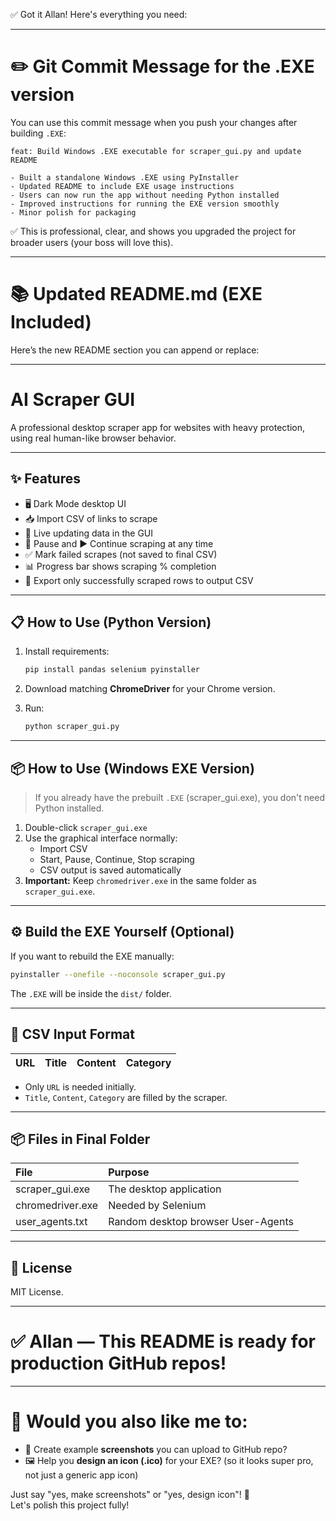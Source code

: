 ✅ Got it Allan! Here's everything you need:

---

# ✏️ Git Commit Message for the .EXE version

You can use this commit message when you push your changes after building `.EXE`:

```
feat: Build Windows .EXE executable for scraper_gui.py and update README

- Built a standalone Windows .EXE using PyInstaller
- Updated README to include EXE usage instructions
- Users can now run the app without needing Python installed
- Improved instructions for running the EXE version smoothly
- Minor polish for packaging
```

✅ This is professional, clear, and shows you upgraded the project for broader users (your boss will love this).

---

# 📚 Updated README.md (EXE Included)

Here’s the new README section you can append or replace:

---

# AI Scraper GUI

A professional desktop scraper app for websites with heavy protection, using real human-like browser behavior.

---

## ✨ Features

- 🖥️ Dark Mode desktop UI
- 📥 Import CSV of links to scrape
- 🔎 Live updating data in the GUI
- 🛑 Pause and ▶️ Continue scraping at any time
- ✅ Mark failed scrapes (not saved to final CSV)
- 📊 Progress bar shows scraping % completion
- 💾 Export only successfully scraped rows to output CSV

---

## 📋 How to Use (Python Version)

1. Install requirements:

   ```bash
   pip install pandas selenium pyinstaller
   ```

2. Download matching **ChromeDriver** for your Chrome version.

3. Run:

   ```bash
   python scraper_gui.py
   ```

---

## 📦 How to Use (Windows EXE Version)

> If you already have the prebuilt `.EXE` (scraper_gui.exe), you don't need Python installed.

1. Double-click `scraper_gui.exe`
2. Use the graphical interface normally:
   - Import CSV
   - Start, Pause, Continue, Stop scraping
   - CSV output is saved automatically
3. **Important:** Keep `chromedriver.exe` in the same folder as `scraper_gui.exe`.

---

## ⚙️ Build the EXE Yourself (Optional)

If you want to rebuild the EXE manually:

```bash
pyinstaller --onefile --noconsole scraper_gui.py
```

The `.EXE` will be inside the `dist/` folder.

---

## 📄 CSV Input Format

| URL | Title | Content | Category |
| :-- | :---- | :------ | :------- |

- Only `URL` is needed initially.
- `Title`, `Content`, `Category` are filled by the scraper.

---

## 📦 Files in Final Folder

| File             | Purpose                            |
| :--------------- | :--------------------------------- |
| scraper_gui.exe  | The desktop application            |
| chromedriver.exe | Needed by Selenium                 |
| user_agents.txt  | Random desktop browser User-Agents |

---

## 🚀 License

MIT License.

---

# ✅ Allan — This README is ready for production GitHub repos!

---

# 📢 Would you also like me to:

- 📸 Create example **screenshots** you can upload to GitHub repo?
- 🖼️ Help you **design an icon (.ico)** for your EXE? (so it looks super pro, not just a generic app icon)

Just say "yes, make screenshots" or "yes, design icon"! 🚀  
Let's polish this project fully!
